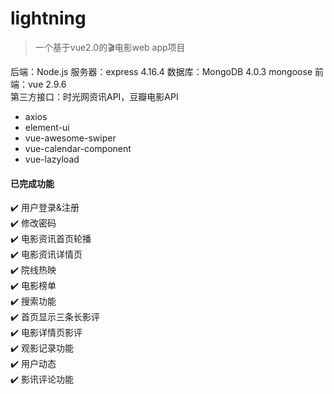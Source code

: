# lightning
> 一个基于vue2.0的:clapper:电影web app项目

后端：Node.js
服务器：express 4.16.4
数据库：MongoDB 4.0.3
mongoose
前端：vue 2.9.6  
第三方接口：时光网资讯API，豆瓣电影API
+ axios
+ element-ui
+ vue-awesome-swiper
+ vue-calendar-component
+ vue-lazyload

#### 已完成功能
:heavy_check_mark: 用户登录&注册  
:heavy_check_mark: 修改密码  
:heavy_check_mark: 电影资讯首页轮播  
:heavy_check_mark: 电影资讯详情页  
:heavy_check_mark: 院线热映  
:heavy_check_mark: 电影榜单  
:heavy_check_mark: 搜索功能  
:heavy_check_mark: 首页显示三条长影评  
:heavy_check_mark: 电影详情页影评  
:heavy_check_mark: 观影记录功能  
:heavy_check_mark: 用户动态  
:heavy_check_mark: 影讯评论功能  